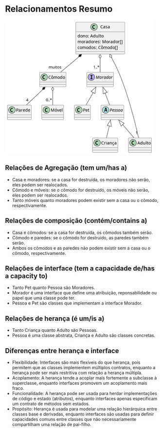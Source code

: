 # Relacionamentos Resumo

![_](diagrama.png)

## Relações de Agregação (tem um/has a)

- Casa e moradores: se a casa for destruída, os moradores não serão, eles podem ser realocados.
- Cômodo e móveis: se o cômodo for destruído, os móveis não serão, eles podem ser realocados. 
- Tanto móveis quanto moradores podem existir sem a casa ou o cômodo, respectivamente.

## Relações de composição (contém/contains a)

- Casa e cômodos: se a casa for destruída, os cômodos também serão.
- Cômodo e paredes: se o cômodo for destruído, as paredes também serão.
- Ambos os cômodos e as paredes não podem existir sem a casa ou o cômodo, respectivamente.

## Relações de interface (tem a capacidade de/has a capacity to)

- Tanto Pet quanto Pessoa são Moradores.
- Morador é uma interface que define uma atribuição, reponsabilidade ou papel que uma classe pode ter.
- Pessoa e Pet são classes que implementam a interface Morador.

## Relações de herança (é um/is a)

- Tanto Criança quanto Adulto são Pessoas.
- Pessoa é uma classe abstrata, Criança e Adulto são classes concretas.

## Diferenças entre herança e interface

- Flexibilidade: Interfaces são mais flexíveis do que herança, pois permitem que as classes implementem múltiplos contratos, enquanto a herança pode ser mais restritiva com relação a herança múltipla.
- Acoplamento: A herança tende a acoplar mais fortemente a subclasse à superclasse, enquanto interfaces promovem um acoplamento mais fraco.
- Funcionalidade: A herança pode ser usada para herdar implementações de código e estado (atributos), enquanto interfaces apenas especificam um contrato de métodos sem estados.
- Propósito: Herança é usada para modelar uma relação hierárquica entre classes base e derivadas, enquanto interfaces são usadas para definir capacidades comuns entre classes que não necessariamente compartilham uma relação de pai-filho.
